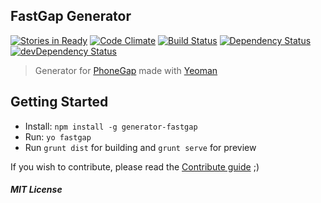 ## FastGap Generator
[![Stories in Ready](https://badge.waffle.io/fastgap/generator-fastgap.png?label=ready&title=Ready)](https://waffle.io/fastgap/generator-fastgap) [![Code Climate](https://codeclimate.com/github/FastGap/generator-fastgap.png)](https://codeclimate.com/github/FastGap/generator-fastgap) [![Build Status](https://secure.travis-ci.org/FastGap/generator-fastgap.svg?branch=master)](https://travis-ci.org/FastGap/generator-fastgap) [![Dependency Status](https://david-dm.org/FastGap/generator-fastgap.svg?theme=shields.io)](https://david-dm.org/FastGap/generator-fastgap) [![devDependency Status](https://david-dm.org/FastGap/generator-fastgap/dev-status.svg?theme=shields.io)](https://david-dm.org/FastGap/generator-fastgap#info=devDependencies)
> Generator for [PhoneGap](http://phonegap.com/) made with [Yeoman](http://yeoman.io/)

## Getting Started

- Install: `npm install -g generator-fastgap`
- Run: `yo fastgap`
- Run `grunt dist` for building and `grunt serve` for preview

If you wish to contribute, please read the [Contribute guide](https://github.com/danielfeelfine/generator-fastgap/blob/master/CONTRIBUTING.md) ;)

##### MIT License
